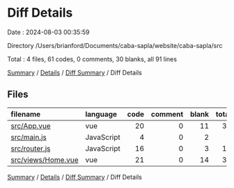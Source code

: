# Diff Details

Date : 2024-08-03 00:35:59

Directory /Users/brianford/Documents/caba-sapla/website/caba-sapla/src

Total : 4 files,  61 codes, 0 comments, 30 blanks, all 91 lines

[Summary](results.md) / [Details](details.md) / [Diff Summary](diff.md) / Diff Details

## Files
| filename | language | code | comment | blank | total |
| :--- | :--- | ---: | ---: | ---: | ---: |
| [src/App.vue](/src/App.vue) | vue | 20 | 0 | 11 | 31 |
| [src/main.js](/src/main.js) | JavaScript | 4 | 0 | 2 | 6 |
| [src/router.js](/src/router.js) | JavaScript | 16 | 0 | 3 | 19 |
| [src/views/Home.vue](/src/views/Home.vue) | vue | 21 | 0 | 14 | 35 |

[Summary](results.md) / [Details](details.md) / [Diff Summary](diff.md) / Diff Details